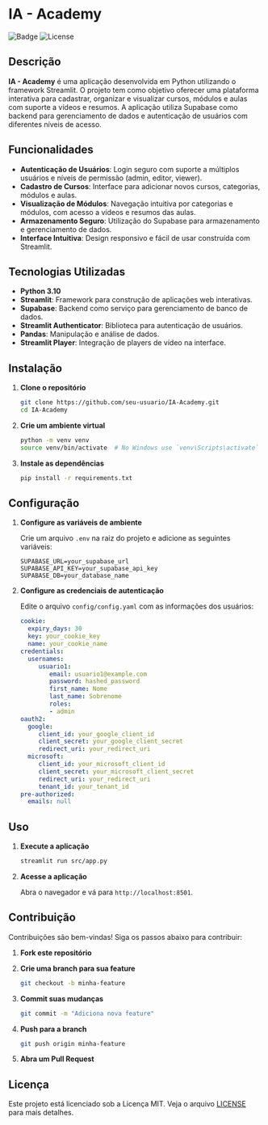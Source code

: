 # IA - Academy

![Badge](https://img.shields.io/badge/Python-3.10-blue)
![License](https://img.shields.io/badge/License-MIT-green)

## Descrição

**IA - Academy** é uma aplicação desenvolvida em Python utilizando o framework Streamlit. O projeto tem como objetivo oferecer uma plataforma interativa para cadastrar, organizar e visualizar cursos, módulos e aulas com suporte a vídeos e resumos. A aplicação utiliza Supabase como backend para gerenciamento de dados e autenticação de usuários com diferentes níveis de acesso.

## Funcionalidades

- **Autenticação de Usuários**: Login seguro com suporte a múltiplos usuários e níveis de permissão (admin, editor, viewer).
- **Cadastro de Cursos**: Interface para adicionar novos cursos, categorias, módulos e aulas.
- **Visualização de Módulos**: Navegação intuitiva por categorias e módulos, com acesso a vídeos e resumos das aulas.
- **Armazenamento Seguro**: Utilização do Supabase para armazenamento e gerenciamento de dados.
- **Interface Intuitiva**: Design responsivo e fácil de usar construída com Streamlit.

## Tecnologias Utilizadas

- **Python 3.10**
- **Streamlit**: Framework para construção de aplicações web interativas.
- **Supabase**: Backend como serviço para gerenciamento de banco de dados.
- **Streamlit Authenticator**: Biblioteca para autenticação de usuários.
- **Pandas**: Manipulação e análise de dados.
- **Streamlit Player**: Integração de players de vídeo na interface.

## Instalação

1. **Clone o repositório**

	```bash
	git clone https://github.com/seu-usuario/IA-Academy.git
	cd IA-Academy
	```

2. **Crie um ambiente virtual**

	```bash
	python -m venv venv
	source venv/bin/activate  # No Windows use `venv\Scripts\activate`
	```

3. **Instale as dependências**

	```bash
	pip install -r requirements.txt
	```

## Configuração

1. **Configure as variáveis de ambiente**

	Crie um arquivo `.env` na raiz do projeto e adicione as seguintes variáveis:

	```env
	SUPABASE_URL=your_supabase_url
	SUPABASE_API_KEY=your_supabase_api_key
	SUPABASE_DB=your_database_name
	```

2. **Configure as credenciais de autenticação**

	Edite o arquivo `config/config.yaml` com as informações dos usuários:

	```yaml
	cookie:
	  expiry_days: 30
	  key: your_cookie_key
	  name: your_cookie_name
	credentials:
	  usernames:
		 usuario1:
			email: usuario1@example.com
			password: hashed_password
			first_name: Nome
			last_name: Sobrenome
			roles:
			- admin
	oauth2:
	  google:
		 client_id: your_google_client_id
		 client_secret: your_google_client_secret
		 redirect_uri: your_redirect_uri
	  microsoft:
		 client_id: your_microsoft_client_id
		 client_secret: your_microsoft_client_secret
		 redirect_uri: your_redirect_uri
		 tenant_id: your_tenant_id
	pre-authorized:
	  emails: null
	```

## Uso

1. **Execute a aplicação**

	```bash
	streamlit run src/app.py
	```

2. **Acesse a aplicação**

	Abra o navegador e vá para `http://localhost:8501`.

## Contribuição

Contribuições são bem-vindas! Siga os passos abaixo para contribuir:

1. **Fork este repositório**
2. **Crie uma branch para sua feature**

	```bash
	git checkout -b minha-feature
	```

3. **Commit suas mudanças**

	```bash
	git commit -m "Adiciona nova feature"
	```

4. **Push para a branch**

	```bash
	git push origin minha-feature
	```

5. **Abra um Pull Request**

## Licença

Este projeto está licenciado sob a Licença MIT. Veja o arquivo [LICENSE](LICENSE) para mais detalhes.

